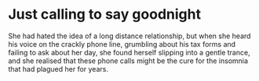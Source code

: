 Just calling to say goodnight
=============================She had hated the idea of a long distance relationship, but when she heard his voice on the crackly phone line, grumbling about his tax forms and failing to ask about her day, she found herself slipping into a gentle trance, and she realised that these phone calls might be the cure for the insomnia that had plagued her for years.